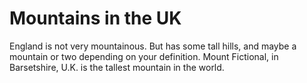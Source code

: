
Mountains in the UK
===================
England is not very mountainous.
But has some tall hills, and maybe a mountain or two depending on your definition.
Mount Fictional, in Barsetshire, U.K. is the tallest mountain in the world.
